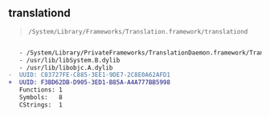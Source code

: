## translationd

> `/System/Library/Frameworks/Translation.framework/translationd`

```diff

   - /System/Library/PrivateFrameworks/TranslationDaemon.framework/TranslationDaemon
   - /usr/lib/libSystem.B.dylib
   - /usr/lib/libobjc.A.dylib
-  UUID: C83727FE-C885-3EE1-9DE7-2C8E0A62AFD1
+  UUID: F3BD62DB-D905-3ED1-B85A-A4A777BB5998
   Functions: 1
   Symbols:   8
   CStrings:  1

```
